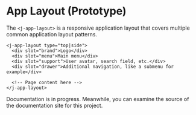 # App Layout <maturity-badge proto>(Prototype)</maturity-badge>

The `<j-app-layout>` is a responsive application layout that covers multiple common application layout patterns.

```
<j-app-layout type="top|side">
  <div slot="brand">Logo</div>
  <div slot="menu">Main menu</div>
  <div slot="support">User avatar, search field, etc.</div>
  <div slot="drawer">Additional navigation, like a submenu for example</div>

  <!-- Page content here -->
</j-app-layout>
```

Documentation is in progress. Meanwhile, you can examine the source of the documentation site for this project.
